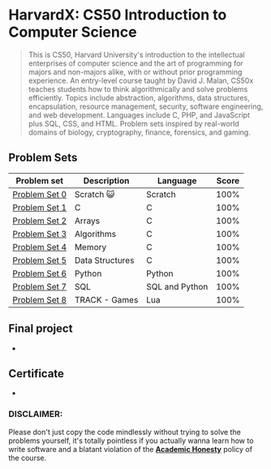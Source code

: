 # HarvardX: CS50 Introduction to Computer Science
 >This is CS50, Harvard University's introduction to the intellectual enterprises of computer science and the art of programming for majors and non-majors alike, with or without prior programming experience. 
An entry-level course taught by David J. Malan, CS50x teaches students how to think algorithmically and solve problems efficiently. Topics include abstraction, algorithms, data structures, encapsulation, resource management, security, software engineering, and web development. Languages include C, PHP, and JavaScript plus SQL, CSS, and HTML. Problem sets inspired by real-world domains of biology, cryptography, finance, forensics, and gaming. 
 
 
 
 ## Problem Sets
| Problem set | Description | Language | Score |
| --- | --- | --- | --- |
| [Problem Set 0](https://cs50.harvard.edu/x/2020/weeks/0/) | Scratch 😺 | Scratch | 100% |
| [Problem Set 1](https://cs50.harvard.edu/x/2020/weeks/1/) | C | C | 100% |
| [Problem Set 2](https://cs50.harvard.edu/x/2020/weeks/2/) | Arrays | C | 100% |
| [Problem Set 3](https://cs50.harvard.edu/x/2020/weeks/3/) | Algorithms | C | 100% |
| [Problem Set 4](https://cs50.harvard.edu/x/2020/weeks/4/) | Memory | C | 100% |
| [Problem Set 5](https://cs50.harvard.edu/x/2020/weeks/5/) | Data Structures | C | 100% |
| [Problem Set 6](https://cs50.harvard.edu/x/2020/weeks/6/) | Python | Python | 100% |
| [Problem Set 7](https://cs50.harvard.edu/x/2020/weeks/7/) | SQL | SQL and Python | 100% |
| [Problem Set 8](https://cs50.harvard.edu/x/2020/tracks/games/) | TRACK - Games | Lua | 100% |

## Final project

-

## Certificate

-

### DISCLAIMER:
Please don't just copy the code mindlessly without trying to solve the problems yourself, it's totally pointless if you actually wanna learn how to write software and a blatant violation of the [**Academic Honesty**](https://docs.cs50.net/2016/fall/syllabus/cs50.html#academic-honesty) policy of the course.
